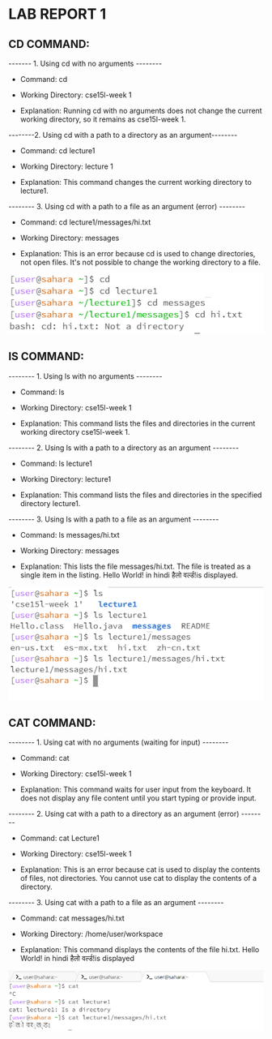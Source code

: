 # LAB REPORT 1 

## CD COMMAND:

------- 1. Using cd with no arguments --------

* Command: cd

* Working Directory: cse15l-week 1

* Explanation: Running cd with no arguments does not change the current working directory, so it remains as cse15l-week 1.



--------2. Using cd with a path to a directory as an argument--------

* Command: cd lecture1

* Working Directory: lecture 1 

* Explanation: This command changes the current working directory to lecture1.


-------- 3. Using cd with a path to a file as an argument (error) --------

* Command: cd lecture1/messages/hi.txt

* Working Directory: messages

* Explanation: This is an error because cd is used to change directories, not open files. It's not possible to change the working directory to a file.

![Image](cd.png)



## lS COMMAND:

-------- 1. Using ls with no arguments --------

* Command: ls

* Working Directory: cse15l-week 1

* Explanation: This command lists the files and directories in the current working directory cse15l-week 1.


-------- 2. Using ls with a path to a directory as an argument --------

* Command: ls lecture1

* Working Directory: lecture1

* Explanation: This command lists the files and directories in the specified directory lecture1.


-------- 3. Using ls with a path to a file as an argument -------- 

* Command: ls messages/hi.txt

* Working Directory: messages

* Explanation: This lists the file messages/hi.txt. The file is treated as a single item in the listing. Hello World! in hindi हैलो वर्ल्ड!is displayed.

![Image](ls.png)





## CAT COMMAND:


-------- 1. Using cat with no arguments (waiting for input) --------

* Command: cat

* Working Directory: cse15l-week 1

* Explanation: This command waits for user input from the keyboard. It does not display any file content until you start typing or provide input.


-------- 2. Using cat with a path to a directory as an argument (error) -------- 

* Command: cat Lecture1

* Working Directory: cse15l-week 1

* Explanation: This is an error because cat is used to display the contents of files, not directories. You cannot use cat to display the contents of a directory.


-------- 3. Using cat with a path to a file as an argument -------- 

* Command: cat messages/hi.txt

* Working Directory: /home/user/workspace

* Explanation: This command displays the contents of the file hi.txt. Hello World! in hindi हैलो वर्ल्ड!is displayed

![Image](cat.png)


